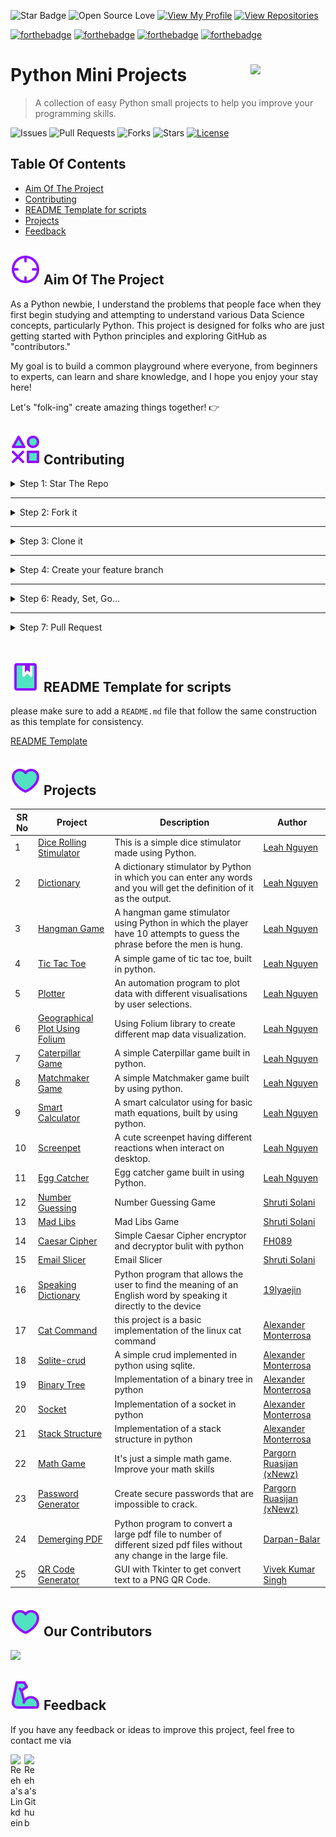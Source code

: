 ![Star Badge](https://img.shields.io/static/v1?label=%F0%9F%8C%9F&message=If%20Useful&style=style=flat&color=BC4E99)
![Open Source Love](https://badges.frapsoft.com/os/v1/open-source.svg?v=103)
[![View My Profile](https://img.shields.io/badge/View-My_Profile-green?logo=GitHub)](https://github.com/ndleah)
[![View Repositories](https://img.shields.io/badge/View-My_Repositories-blue?logo=GitHub)](https://github.com/ndleah?tab=repositories)

[![forthebadge](https://forthebadge.com/images/badges/powered-by-coffee.svg)](https://forthebadge.com)
[![forthebadge](https://forthebadge.com/images/badges/built-with-love.svg)](https://forthebadge.com)
[![forthebadge](https://forthebadge.com/images/badges/powered-by-black-magic.svg)](https://forthebadge.com)
[![forthebadge](https://forthebadge.com/images/badges/made-with-python.svg)](https://forthebadge.com)

# Python Mini Projects <img src="https://i.pinimg.com/originals/d8/5d/f0/d85df08df1212c0f8b219e779c5ebc46.gif" align="right" width="120" />

 > A collection of easy Python small projects to help you improve your programming skills.

![Issues](https://img.shields.io/github/issues/ndleah/python-mini-project?style=social&logo=github)
![Pull Requests](https://img.shields.io/github/issues-pr/ndleah/python-mini-project?style=social&logo=github)
![Forks](https://img.shields.io/github/forks/ndleah/python-mini-project?style=social&logo=github)
![Stars](https://img.shields.io/github/stars/ndleah/python-mini-project?style=social&logo=github)
[![License](https://img.shields.io/github/license/ndleah/python-mini-project?style=social&logo=github)](https://github.com/ndleah/python-mini-project/blob/main/LICENSE)

<!-- omit in toc -->
## Table Of Contents
  - [Aim Of The Project](#-aim-of-the-project)
  - [Contributing](#-contributing)
  - [README Template for scripts](#-readme-template-for-scripts)
  - [Projects](#-projects)
  - [Feedback](#-feedback)

## ![image](IMG/aiming.svg) Aim Of The Project

As a Python newbie, I understand the problems that people face when they first begin studying and attempting to understand various Data Science concepts, particularly Python. This project is designed for folks who are just getting started with Python principles and exploring GitHub as "contributors."

My goal is to build a common playground where everyone, from beginners to experts, can learn and share knowledge, and I hope you enjoy your stay here!

Let's "folk-ing" create amazing things together! 👉

## ![image](IMG/game-ps.svg) Contributing 

<details>
<summary>
Step 1: Star The Repo
</summary>

Star the repo by pressing the topmost-right button to start your wonderful journey

![star repo](https://docs.github.com/assets/images/help/stars/starring-a-repository.png)

</details>

---

<details>
<summary>
Step 2: Fork it
</summary>

On the [GitHub page for this repository](https://github.com/ndleah/python-mini-project), click on the Button "**Fork**".
 
![fork image](https://help.github.com/assets/images/help/repository/fork_button.jpg)

</details>

---

<details>
<summary>
Step 3: Clone it
</summary>

* **Method 1:** GitHub Desktop

> ⚠️ **NOTE:** If you're not familiar with Git, using **GitHub Desktop Application** is a better start. If you choose this method, make sure to download it before continuing reading. 
> 
> ❗❗ Access link to download [**here**](https://desktop.github.com).

Learn more about how to clone the remote respository on your local machine using **GitHub Desktop** [here](https://docs.github.com/en/desktop/contributing-and-collaborating-using-github-desktop/adding-and-cloning-repositories/cloning-and-forking-repositories-from-github-desktop#cloning-a-repository).

* **Method 2:** Git

Clone the forked repository. Open git bash and type:

```bash
git clone https://github.com/<your-github-username>/python-mini-project.git
```

> This makes a local copy of the repository in your machine.
> 
⚠️ **Replace \<your-github-username\>!**

Learn more about [forking](https://help.github.com/en/github/getting-started-with-github/fork-a-repo) and [cloning a repo](https://docs.github.com/en/github/creating-cloning-and-archiving-repositories/cloning-a-repository).

</details>

---

<details>
<summary>
Step 4: Create your feature branch 
</summary>

Always keep your local copy of the repository updated with the original repository.
Before making any changes and/or in an appropriate interval, follow the following steps:

* **Method 1:** GitHub Desktop

Learn more about how to creat new branch [here](https://docs.github.com/en/desktop/contributing-and-collaborating-using-github-desktop/making-changes-in-a-branch/managing-branches#creating-a-branch) and how to fetch and pull origin from/to your local machine [here](https://docs.github.com/en/desktop/contributing-and-collaborating-using-github-desktop/keeping-your-local-repository-in-sync-with-github/syncing-your-branch).

Learn more about how to fetch and pull origin from/to your local machine using **GitHub Desktop** [here](https://docs.github.com/en/desktop/contributing-and-collaborating-using-github-desktop/keeping-your-local-repository-in-sync-with-github/syncing-your-branch).

* **Method 2:** Git

Run the following commands ***carefully*** to update your local repository

```sh
# If you cloned a while ago, get the latest changes from upstream
git checkout <master>
git pull upstream <master>

# Make a feature branch (Always check your current branch is up to date before creating a new branch from it to avoid merge conflicts)
git checkout -b <branch-name>

#
```
</details>

---
<details>
<summary>
Step 6: Ready, Set, Go...
</summary>

Once you have completed these steps, you are ready to start contributing to the project and creating **pull requests**.

- Create a folder in
  [projects directory](https://github.com/ndleah/python-mini-project) according to your project name.
> The folder name should follow the following format "Your_Project_Name_Here". For example: Dice_Stimulator
- Write your code and add to the respective folder in the projects directory, locally.
- Don't forget to add a `README.md` in your folder, according to the
   [README_TEMPLATE.](https://github.com/Python-World/python-mini-projects/blob/master/README_TEMPLATE.md)

* **Method 1:** GitHub Desktop

Learn more how to pull request from your local machine using **GitHub Desktop** to the main repo [here](https://docs.github.com/en/desktop/contributing-and-collaborating-using-github-desktop/working-with-your-remote-repository-on-github-or-github-enterprise/viewing-a-pull-request-in-github-desktop).

* **Method 2:** Git

Add the changes with `git add`, `git commit`:

```bash
git add -A
git commit -m "<your message>"
```

Push the code *to your repository*.

```bash
git push origin <branch-name>
```
</details>

---

<details>
<summary>
Step 7: Pull Request
</summary>

Go to the GitHub page of _your fork_, and **make a pull request**:

![pull request image](https://help.github.com/assets/images/help/pull_requests/choose-base-and-compare-branches.png)

Read more about pull requests on the [GitHub help pages](https://help.github.com/en/github/collaborating-with-issues-and-pull-requests/creating-a-pull-request).

Now wait, until *your Pull Request* is approved! If there are any conflicts, you will get a notification.

</details>

<br>

## ![image](IMG/bookmark.svg) README Template for scripts

please make sure to add a `README.md` file that follow the same construction as this template for consistency.

[README Template](https://github.com/ndleah/python-mini-project/blob/master/README_TEMPLATE.md)

## ![image](IMG/like.svg) Projects 

SR No   | Project | Description | Author  
--- | --- | --- | --- | 
1 | [Dice Rolling Stimulator](https://github.com/ndleah/python-mini-project/tree/main/Dice_Rolling_Stimulator) |This is a simple dice stimulator made using Python. | [Leah Nguyen](https://github.com/ndleah)
2 | [Dictionary](https://github.com/ndleah/python-mini-project/tree/main/Dictionary)| A dictionary stimulator by Python in which you can enter any words and you will get the definition of it as the output. | [Leah Nguyen](https://github.com/ndleah)
3 | [Hangman Game](https://github.com/ndleah/python-mini-project/tree/main/Hangman_Game) |A hangman game stimulator using Python in which the player have 10 attempts to guess the phrase before the men is hung. | [Leah Nguyen](https://github.com/ndleah)
4 | [Tic Tac Toe](https://github.com/ndleah/python-mini-project/tree/main/Tic_Tac_Toe) |A simple game of tic tac toe, built in python. | [Leah Nguyen](https://github.com/ndleah)
5 | [Plotter](https://github.com/ndleah/python-mini-project/tree/main/Plotter) | An automation program to plot data with different visualisations by user selections. | [Leah Nguyen](https://github.com/ndleah)
6 | [Geographical Plot Using Folium](https://github.com/ndleah/python-mini-project/tree/main/Geo_Plot_Using_Folium) | Using Folium library to create different map data visualization. | [Leah Nguyen](https://github.com/ndleah)
7 | [Caterpillar Game](https://github.com/ndleah/python-mini-project/tree/main/Caterpillar_Game) | A simple Caterpillar game built in python. | [Leah Nguyen](https://github.com/ndleah)
8 | [Matchmaker Game](https://github.com/ndleah/python-mini-project/tree/main/Matchmaker) | A simple Matchmaker game built by using python. | [Leah Nguyen](https://github.com/ndleah)
9 | [Smart Calculator](https://github.com/ndleah/python-mini-project/tree/main/Smart_Calculator) | A smart calculator using for basic math equations, built by using python. | [Leah Nguyen](https://github.com/ndleah)
10 | [Screenpet](https://github.com/ndleah/python-mini-project/tree/main/Screenpet) | A cute screenpet having different reactions when interact on desktop. | [Leah Nguyen](https://github.com/ndleah)
11 | [Egg Catcher](https://github.com/ndleah/python-mini-project/tree/main/Egg_Catcher) | Egg catcher game built in using Python. | [Leah Nguyen](https://github.com/ndleah)
12 | <a href="https://github.com/ndleah/python-mini-project/tree/main/Number%20Guessing">Number Guessing | Number Guessing Game | [Shruti Solani](https://github.com/ShrutiSolani)
13 | <a href="https://github.com/ndleah/python-mini-project/tree/main/Madlibs">Mad Libs | Mad Libs Game | [Shruti Solani](https://github.com/ShrutiSolani)
14 | <a href="https://github.com/ndleah/python-mini-project/tree/main/Caesar_Cipher">Caesar Cipher | Simple Caesar Cipher encryptor and decryptor bulit with python | [FH089](https://github.com/FH089)
15 | <a href="https://github.com/ndleah/python-mini-project/tree/main/Email%20Slicer">Email Slicer | Email Slicer | [Shruti Solani](https://github.com/ShrutiSolani)
16 | <a href="https://github.com/ndleah/python-mini-project/tree/main/Speaking_Dictionary">Speaking Dictionary | Python program that allows the user to find the meaning of an English word by speaking it directly to the device | [19lyaejin](https://github.com/19lyaejin)
17 | <a href="https://github.com/ndleah/python-mini-project/tree/main/Cat_command">Cat Command | this project is a basic implementation of the linux cat command | [Alexander Monterrosa](https://github.com/Alex108-lab)
18 | <a href="https://github.com/ndleah/python-mini-project/tree/main/Sqlite-crud">Sqlite-crud | A simple crud implemented in python using sqlite. | [Alexander Monterrosa](https://github.com/Alex108-lab)
19 | <a href="https://github.com/ndleah/python-mini-project/tree/main/Binary_tree">Binary Tree | Implementation of a binary tree in python | [Alexander Monterrosa](https://github.com/Alex108-lab)
20 | <a href="https://github.com/ndleah/python-mini-project/tree/main/Socket_example">Socket |  Implementation of a socket in python | [Alexander Monterrosa](https://github.com/Alex108-lab)
21 | <a href="https://github.com/ndleah/python-mini-project/tree/main/Stack_structure">Stack Structure |  Implementation of a stack structure in python | [Alexander Monterrosa](https://github.com/Alex108-lab)
22 | <a href="https://github.com/ndleah/python-mini-project/tree/main/Math_Game">Math Game |  It's just a simple math game. Improve your math skills | [Pargorn Ruasijan (xNewz)](https://github.com/xNewz)
23 | <a href="https://github.com/ndleah/python-mini-project/tree/main/Password%20Generator">Password Generator |  Create secure passwords that are impossible to crack. | [Pargorn Ruasijan (xNewz)](https://github.com/xNewz)
24 | <a href="https://github.com/ndleah/python-mini-project/tree/main/Demerge_pdfs">Demerging PDF |  Python program to convert a large pdf file to number of different sized pdf files without any change in the large file. | [Darpan-Balar](https://github.com/Darpan-Balar)
25 | <a href="https://github.com/vivekthedev/python-mini-project/tree/main/QR%20Code%20Genrator">QR Code Generator |  GUI with Tkinter to get convert text to a PNG QR Code. | [Vivek Kumar Singh](https://github.com/vivekthedev)

 ## ![image](IMG/like.svg) Our Contributors
 
<a href="https://github.com/ndleah/python-mini-project/graphs/contributors">
  <img src="https://contrib.rocks/image?repo=ndleah/python-mini-project" />
</a>

 
 ## ![image](IMG/muscle.svg) Feedback

If you have any feedback or ideas to improve this project, feel free to contact me via

<a href="https://www.linkedin.com/in/ndleah/">
  <img align="left" alt="Reeha's Linkdein" width="22px" src="https://cdn.jsdelivr.net/npm/simple-icons@v3/icons/linkedin.svg" />

</a>
<a href="https://github.com/ndleah">
  <img align="left" alt="Reeha's Github" width="22px" src="https://cdn.jsdelivr.net/npm/simple-icons@v3/icons/github.svg" />
</a>
